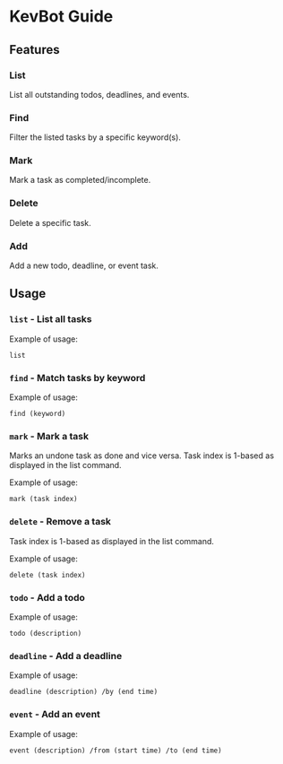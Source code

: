# KevBot Guide

## Features 

### List

List all outstanding todos, deadlines, and events.

### Find

Filter the listed tasks by a specific keyword(s).

### Mark

Mark a task as completed/incomplete.

### Delete

Delete a specific task.

### Add

Add a new todo, deadline, or event task.

## Usage

### `list` - List all tasks

Example of usage: 

`list`

### `find` - Match tasks by keyword

Example of usage:

`find (keyword)`

### `mark` - Mark a task
Marks an undone task as done and vice versa. Task index is 1-based as displayed in the list command.

Example of usage:

`mark (task index)`

### `delete` - Remove a task
Task index is 1-based as displayed in the list command.

Example of usage:

`delete (task index)`

### `todo` - Add a todo

Example of usage:

`todo (description)`

### `deadline` - Add a deadline

Example of usage:

`deadline (description) /by (end time)`

### `event` - Add an event

Example of usage:

`event (description) /from (start time) /to (end time)`